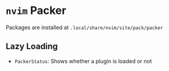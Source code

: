 # `nvim` Packer

Packages are installed at `.local/share/nvim/site/pack/packer`

## Lazy Loading

- `PackerStatus`: Shows whether a plugin is loaded or not

